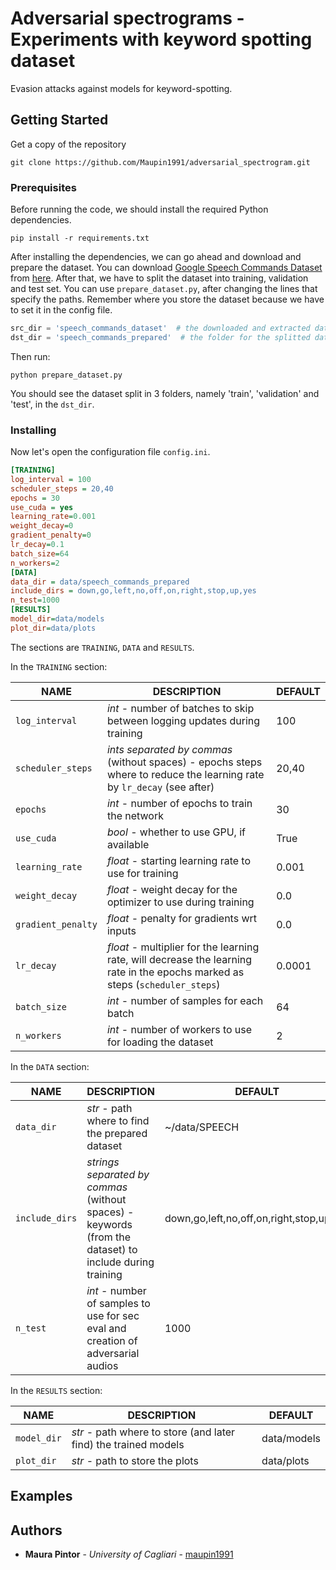 # Adversarial spectrograms - Experiments with keyword spotting dataset

Evasion attacks against models for keyword-spotting.

## Getting Started

Get a copy of the repository 

```shell script
git clone https://github.com/Maupin1991/adversarial_spectrogram.git
```

### Prerequisites

Before running the code, we should install the required Python dependencies.

```shell script
pip install -r requirements.txt
```
    

After installing the dependencies, we can go ahead and download and prepare the dataset.
You can download [Google Speech Commands Dataset](https://ai.googleblog.com/2017/08/launching-speech-commands-dataset.html) 
from [here](http://download.tensorflow.org/data/speech_commands_v0.01.tar.gz). 
After that, we have to split the dataset into training, validation and test set. You can use `prepare_dataset.py`, 
after changing the lines that specify the paths. Remember where you store the dataset because we have to set it in 
the config file. 

```python
src_dir = 'speech_commands_dataset'  # the downloaded and extracted dataset
dst_dir = 'speech_commands_prepared'  # the folder for the splitted dataset
```

Then run:

```shell script
python prepare_dataset.py
```

You should see the dataset split in 3 folders, namely 'train', 'validation' and 'test', in the `dst_dir`.

### Installing

Now let's open the configuration file `config.ini`.

```ini
[TRAINING]
log_interval = 100
scheduler_steps = 20,40
epochs = 30
use_cuda = yes
learning_rate=0.001
weight_decay=0
gradient_penalty=0
lr_decay=0.1
batch_size=64
n_workers=2
[DATA]
data_dir = data/speech_commands_prepared
include_dirs = down,go,left,no,off,on,right,stop,up,yes
n_test=1000
[RESULTS]
model_dir=data/models
plot_dir=data/plots
```

The sections are `TRAINING`, `DATA` and `RESULTS`. 

In the `TRAINING` section:

|NAME|DESCRIPTION|DEFAULT|
|---|---|---|
|`log_interval`|_int_ - number of batches to skip between logging updates during training|100|
|`scheduler_steps`|_ints separated by commas_ (without spaces) - epochs steps where to reduce the learning rate by `lr_decay` (see after)|20,40|
|`epochs`|_int_ - number of epochs to train the network|30|
|`use_cuda`|_bool_ - whether to use GPU, if available|True|
|`learning_rate`|_float_ - starting learning rate to use for training|0.001|
|`weight_decay`|_float_ - weight decay for the optimizer to use during training|0.0|
|`gradient_penalty`|_float_ - penalty for gradients wrt inputs |0.0|
|`lr_decay`|_float_ - multiplier for the learning rate, will decrease the learning rate in the epochs marked as steps (`scheduler_steps`)|0.0001|
|`batch_size`|_int_ - number of samples for each batch|64|
|`n_workers`|_int_ - number of workers to use for loading the dataset|2|

In the `DATA` section:

|NAME|DESCRIPTION|DEFAULT|
|---|---|---|
|`data_dir`|_str_ - path where to find the prepared dataset|~/data/SPEECH|
|`include_dirs`|_strings separated by commas_ (without spaces) - keywords (from the dataset) to include during training|down,go,left,no,off,on,right,stop,up,yes|
|`n_test`|_int_ - number of samples to use for sec eval and creation of adversarial audios|1000|

In the `RESULTS` section:

|NAME|DESCRIPTION|DEFAULT|
|---|---|---|
|`model_dir`|_str_ - path where to store (and later find) the trained models|data/models|
|`plot_dir`|_str_ - path to store the plots|data/plots|

## Examples




## Authors

* **Maura Pintor** - *University of Cagliari* - [maupin1991](https://maupin1991.github.io/)